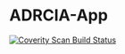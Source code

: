 # ADRCIA-App

<a href="https://scan.coverity.com/projects/adrcia_v2">
  <img alt="Coverity Scan Build Status"
       src="https://scan.coverity.com/projects/30139/badge.svg"/>
</a>
